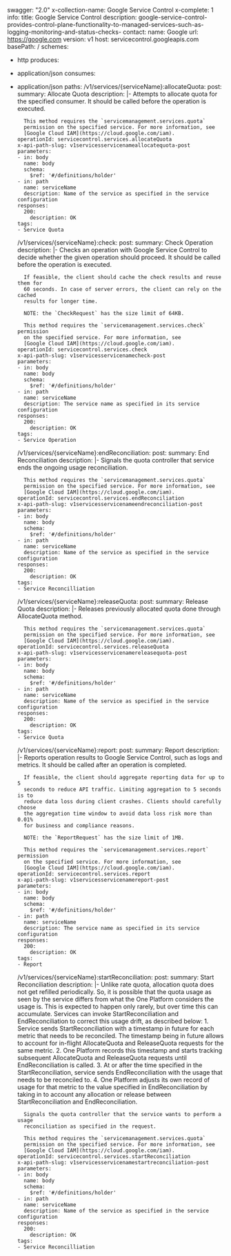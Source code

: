 swagger: "2.0"
x-collection-name: Google Service Control
x-complete: 1
info:
  title: Google Service Control
  description: google-service-control-provides-control-plane-functionality-to-managed-services-such-as-logging-monitoring-and-status-checks-
  contact:
    name: Google
    url: https://google.com
  version: v1
host: servicecontrol.googleapis.com
basePath: /
schemes:
- http
produces:
- application/json
consumes:
- application/json
paths:
  /v1/services/{serviceName}:allocateQuota:
    post:
      summary: Allocate Quota
      description: |-
        Attempts to allocate quota for the specified consumer. It should be called
        before the operation is executed.

        This method requires the `servicemanagement.services.quota`
        permission on the specified service. For more information, see
        [Google Cloud IAM](https://cloud.google.com/iam).
      operationId: servicecontrol.services.allocateQuota
      x-api-path-slug: v1servicesservicenameallocatequota-post
      parameters:
      - in: body
        name: body
        schema:
          $ref: '#/definitions/holder'
      - in: path
        name: serviceName
        description: Name of the service as specified in the service configuration
      responses:
        200:
          description: OK
      tags:
      - Service Quota
  /v1/services/{serviceName}:check:
    post:
      summary: Check Operation
      description: |-
        Checks an operation with Google Service Control to decide whether
        the given operation should proceed. It should be called before the
        operation is executed.

        If feasible, the client should cache the check results and reuse them for
        60 seconds. In case of server errors, the client can rely on the cached
        results for longer time.

        NOTE: the `CheckRequest` has the size limit of 64KB.

        This method requires the `servicemanagement.services.check` permission
        on the specified service. For more information, see
        [Google Cloud IAM](https://cloud.google.com/iam).
      operationId: servicecontrol.services.check
      x-api-path-slug: v1servicesservicenamecheck-post
      parameters:
      - in: body
        name: body
        schema:
          $ref: '#/definitions/holder'
      - in: path
        name: serviceName
        description: The service name as specified in its service configuration
      responses:
        200:
          description: OK
      tags:
      - Service Operation
  /v1/services/{serviceName}:endReconciliation:
    post:
      summary: End Reconciliation
      description: |-
        Signals the quota controller that service ends the ongoing usage
        reconciliation.

        This method requires the `servicemanagement.services.quota`
        permission on the specified service. For more information, see
        [Google Cloud IAM](https://cloud.google.com/iam).
      operationId: servicecontrol.services.endReconciliation
      x-api-path-slug: v1servicesservicenameendreconciliation-post
      parameters:
      - in: body
        name: body
        schema:
          $ref: '#/definitions/holder'
      - in: path
        name: serviceName
        description: Name of the service as specified in the service configuration
      responses:
        200:
          description: OK
      tags:
      - Service Reconcilliation
  /v1/services/{serviceName}:releaseQuota:
    post:
      summary: Release Quota
      description: |-
        Releases previously allocated quota done through AllocateQuota method.

        This method requires the `servicemanagement.services.quota`
        permission on the specified service. For more information, see
        [Google Cloud IAM](https://cloud.google.com/iam).
      operationId: servicecontrol.services.releaseQuota
      x-api-path-slug: v1servicesservicenamereleasequota-post
      parameters:
      - in: body
        name: body
        schema:
          $ref: '#/definitions/holder'
      - in: path
        name: serviceName
        description: Name of the service as specified in the service configuration
      responses:
        200:
          description: OK
      tags:
      - Service Quota
  /v1/services/{serviceName}:report:
    post:
      summary: Report
      description: |-
        Reports operation results to Google Service Control, such as logs and
        metrics. It should be called after an operation is completed.

        If feasible, the client should aggregate reporting data for up to 5
        seconds to reduce API traffic. Limiting aggregation to 5 seconds is to
        reduce data loss during client crashes. Clients should carefully choose
        the aggregation time window to avoid data loss risk more than 0.01%
        for business and compliance reasons.

        NOTE: the `ReportRequest` has the size limit of 1MB.

        This method requires the `servicemanagement.services.report` permission
        on the specified service. For more information, see
        [Google Cloud IAM](https://cloud.google.com/iam).
      operationId: servicecontrol.services.report
      x-api-path-slug: v1servicesservicenamereport-post
      parameters:
      - in: body
        name: body
        schema:
          $ref: '#/definitions/holder'
      - in: path
        name: serviceName
        description: The service name as specified in its service configuration
      responses:
        200:
          description: OK
      tags:
      - Report
  /v1/services/{serviceName}:startReconciliation:
    post:
      summary: Start Reconciliation
      description: |-
        Unlike rate quota, allocation quota does not get refilled periodically.
        So, it is possible that the quota usage as seen by the service differs from
        what the One Platform considers the usage is. This is expected to happen
        only rarely, but over time this can accumulate. Services can invoke
        StartReconciliation and EndReconciliation to correct this usage drift, as
        described below:
        1. Service sends StartReconciliation with a timestamp in future for each
           metric that needs to be reconciled. The timestamp being in future allows
           to account for in-flight AllocateQuota and ReleaseQuota requests for the
           same metric.
        2. One Platform records this timestamp and starts tracking subsequent
           AllocateQuota and ReleaseQuota requests until EndReconciliation is
           called.
        3. At or after the time specified in the StartReconciliation, service
           sends EndReconciliation with the usage that needs to be reconciled to.
        4. One Platform adjusts its own record of usage for that metric to the
           value specified in EndReconciliation by taking in to account any
           allocation or release between StartReconciliation and EndReconciliation.

        Signals the quota controller that the service wants to perform a usage
        reconciliation as specified in the request.

        This method requires the `servicemanagement.services.quota`
        permission on the specified service. For more information, see
        [Google Cloud IAM](https://cloud.google.com/iam).
      operationId: servicecontrol.services.startReconciliation
      x-api-path-slug: v1servicesservicenamestartreconciliation-post
      parameters:
      - in: body
        name: body
        schema:
          $ref: '#/definitions/holder'
      - in: path
        name: serviceName
        description: Name of the service as specified in the service configuration
      responses:
        200:
          description: OK
      tags:
      - Service Reconcilliation